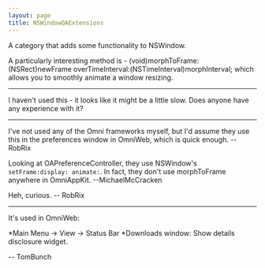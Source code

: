 ```yaml
---
layout: page
title: NSWindowOAExtensions
---
```




A category that adds some functionality to NSWindow.

A particularly interesting method is 
    - (void)morphToFrame:(NSRect)newFrame overTimeInterval:(NSTimeInterval)morphInterval;
which allows you to smoothly animate a window resizing. 

----
I haven't used this - it looks like it might be a little slow. Does anyone have any experience with it?

----

I've not used any of the Omni frameworks myself, but I'd assume they use this in the preferences window in OmniWeb, which is quick enough. -- RobRix

Looking at OAPreferenceController, they use NSWindow's <code>setFrame:display: animate:</code>. In fact, they don't use morphToFrame anywhere in OmniAppKit. --MichaelMcCracken

Heh, curious. -- RobRix

----
It's used in OmniWeb: 

*Main Menu -> View -> Status Bar 
*Downloads window: Show details disclosure widget.


-- TomBunch

